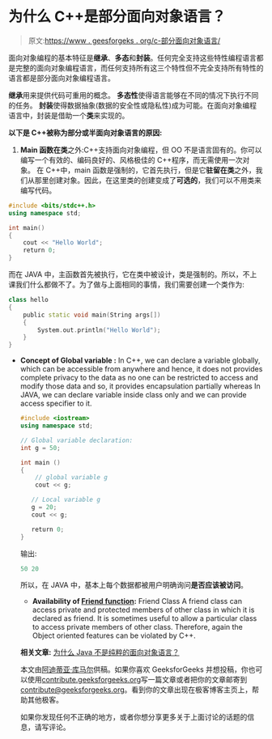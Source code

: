 # 为什么 C++是部分面向对象语言？

> 原文:[https://www . geesforgeks . org/c-部分面向对象语言/](https://www.geeksforgeeks.org/c-partially-object-oriented-language/)

面向对象编程的基本特征是**继承**、**多态**和**封装**。任何完全支持这些特性编程语言都是完整的面向对象编程语言，而任何支持所有这三个特性但不完全支持所有特性的语言都是部分面向对象编程语言。

**继承**用来提供代码可重用的概念。
**多态性**使得语言能够在不同的情况下执行不同的任务。
**封装**使得数据抽象(数据的安全性或隐私性)成为可能。在面向对象编程语言中，封装是借助一个**类**来实现的。

**以下是 C++被称为部分或半面向对象语言的原因:**

1.  **Main 函数在类**之外:C++支持面向对象编程，但 OO 不是语言固有的。你可以编写一个有效的、编码良好的、风格极佳的 C++程序，而无需使用一次对象。
    在 C++中，main 函数是强制的，它首先执行，但是它**驻留在类**之外，我们从那里创建对象。因此，在这里类的创建变成了**可选的**，我们可以不用类来编写代码。

```cpp
#include <bits/stdc++.h>
using namespace std;

int main()
{
    cout << "Hello World";
    return 0;
}
```

而在 JAVA 中，主函数首先被执行，它在类中被设计，类是强制的。所以，不上课我们什么都做不了。为了做与上面相同的事情，我们需要创建一个类作为:

```cpp
class hello
{
    public static void main(String args[])
    {
        System.out.println("Hello World");
    }
}
```

*   **Concept of Global variable :** In C++, we can declare a variable globally, which can be accessible from anywhere and hence, it does not provides complete privacy to the data as no one can be restricted to access and modify those data and so, it provides encapsulation partially whereas In JAVA, we can declare variable inside class only and we can provide access specifier to it.

    ```cpp
    #include <iostream>
    using namespace std;

    // Global variable declaration:
    int g = 50;

    int main () 
    {
        // global variable g
        cout << g;

       // Local variable g
       g = 20;
       cout << g;

       return 0;
    }
    ```

    输出:

    ```cpp
    50 20 
    ```

    所以，在 JAVA 中，基本上每个数据都被用户明确询问**是否应该被访问**。

    *   **Availability of [Friend function](https://www.geeksforgeeks.org/friend-class-function-cpp/):** Friend Class A friend class can access private and protected members of other class in which it is declared as friend. It is sometimes useful to allow a particular class to access private members of other class.
    Therefore, again the Object oriented features can be violated by C++.

     **相关文章:** [为什么 Java 不是纯粹的面向对象语言？](https://www.geeksforgeeks.org/java-not-purely-object-oriented-language/)

    本文由[阿迪蒂亚·库马尔](https://www.linkedin.com/in/aditya-kumar-837315100/)供稿。如果你喜欢 GeeksforGeeks 并想投稿，你也可以使用[contribute.geeksforgeeks.org](http://contribute.geeksforgeeks.org)写一篇文章或者把你的文章邮寄到 contribute@geeksforgeeks.org。看到你的文章出现在极客博客主页上，帮助其他极客。

    如果你发现任何不正确的地方，或者你想分享更多关于上面讨论的话题的信息，请写评论。